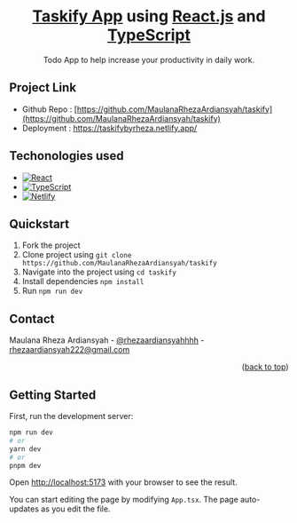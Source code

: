 <h1 align="center">
  <a href="https://taskifybyrheza.netlify.app/">Taskify App</a> using <a href="https://react.dev/" name="readme-top">React.js</a> and <a href="https://www.typescriptlang.org/" name="readme-top">TypeScript</a>
</h1>

<p align="center">
  Todo App to help increase your productivity in daily work.
</p>


## Project Link
* Github Repo : [https://github.com/MaulanaRhezaArdiansyah/taskify](https://github.com/MaulanaRhezaArdiansyah/taskify)
* Deployment : https://taskifybyrheza.netlify.app/



## Techonologies used

- [![React][react.js]][react-url]
- [![TypeScript][typescript]][typescript-url]
- [![Netlify][netlify]][netlify-url]


## Quickstart

1. Fork the project
2. Clone project using `git clone https://github.com/MaulanaRhezaArdiansyah/taskify`
3. Navigate into the project using `cd taskify`
4. Install dependencies `npm install`
5. Run `npm run dev`


## Contact

Maulana Rheza Ardiansyah - [@rhezaardiansyahhhh](https://instagram.com/rhezaardiansyahhhh) - rhezaardiansyah222@gmail.com


<p align="right">(<a href="#readme-top">back to top</a>)</p>


## Getting Started

First, run the development server:

```bash
npm run dev
# or
yarn dev
# or
pnpm dev
```

Open [http://localhost:5173](http://localhost:5173) with your browser to see the result.

You can start editing the page by modifying `App.tsx`. The page auto-updates as you edit the file.

<!-- LINK -->

[react.js]: https://img.shields.io/badge/React-20232A?style=for-the-badge&logo=react&logoColor=61DAFB
[react-url]: https://reactjs.dev/
[typescript]: https://img.shields.io/badge/TypeScript-20232A?style=for-the-badge&logo=typescript&logoColor=61DAFB
[typescript-url]: https://www.typescriptlang.org/
[netlify]: https://img.shields.io/badge/Netlify-20232A?style=for-the-badge&logo=netlify&logoColor=61DAFB
[netlify-url]: https://www.netlify.com/

